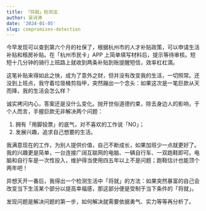 ```yaml
---
title: 「将就」检测法
author: 吴诗涛
date: '2024-01-05'
slug: compromises-detection
---
```


今早发现可以查到第六个月的社保了，根据杭州市的人才补贴政策，可以申请生活补贴和租房补贴。在「杭州市民卡」APP 上简单填写材料后，提示等待审核。短短十几分钟的骑行上班路上就收到两条补贴到账提醒短信，效率杠杠滴。

这笔补贴来得如此之快，成为了意外之财，但并没有改变我的生活，一切照常。还没到上班点，我守着垃圾桶剪指甲，突然蹦出一个念头：如果这次是一笔巨款从天而降，我的生活会怎么样？

诚实拷问内心，答案还是没什么变化。抛开世俗道德约束，除去身边人的影响，于个人而言，手握巨款无非解决两个问题：

1. 拥有「用脚投票」的底气，对不喜欢的工作说「NO」；
1. 发展兴趣，追求自己想要的生活。

我满意现在的工作，为别人提供价值，自己不断成长，如果加班少一点就更好了。我的兴趣更是简单，一台连接广阔互联网的电脑、一辆自行车、一双跑鞋即可。电脑和自行车是一次性投入，维护得当使用四五年以上不是问题；跑鞋估计也能顶个两年吧！

异想天开一番后，我得出一个检测生活中「将就」的方法：如果突然暴富的自己会改变当下生活某个部分以提高幸福感，那这部分便是受制于当下条件的「将就」。

发现问题是解决问题的第一步，如何解决就需要依据勇气、实力等等再分析了。

